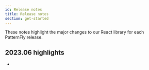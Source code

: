 ```yaml
---
id: Release notes
title: Release notes
section: get-started
---
```


These notes highlight the major changes to our React library for each PatternFly release. 

## 2023.06 highlights

- 
